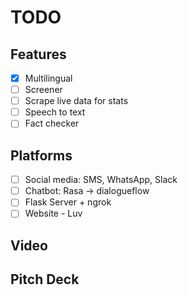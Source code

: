 # TODO #

## Features ##

- [x] Multilingual
- [ ] Screener
- [ ] Scrape live data for stats
- [ ] Speech to text
- [ ] Fact checker

## Platforms ##

- [ ] Social media: SMS, WhatsApp, Slack
- [ ] Chatbot: Rasa $\rightarrow$ dialogueflow
- [ ] Flask Server + ngrok
- [ ] Website - Luv

## Video ##



## Pitch Deck ##